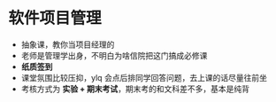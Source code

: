 # 软件项目管理

- 抽象课，教你当项目经理的
- 老师是管理学出身，不明白为啥信院把这门搞成必修课
- **纸质签到**
- 课堂氛围比较压抑，ylq 会点后排同学回答问题，去上课的话尽量往前坐
- 考核方式为 **实验 + 期末考试**，期末考的和文科差不多，基本是纯背